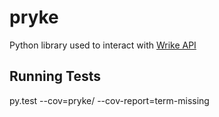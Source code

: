 # pryke
Python library used to interact with [Wrike API](https://developers.wrike.com/documentation/api/overview)


## Running Tests

py.test --cov=pryke/ --cov-report=term-missing